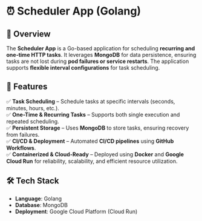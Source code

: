 # ⏰ Scheduler App (Golang)

## 📌 Overview
The **Scheduler App** is a Go-based application for scheduling **recurring and one-time HTTP tasks**. It leverages **MongoDB** for data persistence, ensuring tasks are not lost during **pod failures or service restarts**. The application supports **flexible interval configurations** for task scheduling.

## 🚀 Features
✅ **Task Scheduling** – Schedule tasks at specific intervals (seconds, minutes, hours, etc.).<br>
✅ **One-Time & Recurring Tasks** – Supports both single execution and repeated scheduling.<br>
✅ **Persistent Storage** – Uses **MongoDB** to store tasks, ensuring recovery from failures.<br>
✅ **CI/CD & Deployment** – Automated **CI/CD pipelines** using **GitHub Workflows**.<br>
✅ **Containerized & Cloud-Ready** – Deployed using **Docker** and **Google Cloud Run** for reliability, scalability, and efficient resource utilization.<br>

## 🛠 Tech Stack
- **Language**: Golang
- **Database**: MongoDB
- **Deployment**: Google Cloud Platform (Cloud Run)
